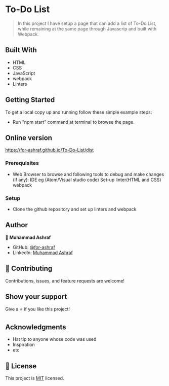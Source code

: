 # To-Do List

>In this project I have setup a page that can add a list of To-Do List, while remaining at the same page through Javascrip and built with Webpack. 

## Built With

- HTML
- CSS
- JavaScript
- webpack
- Linters

## Getting Started
To get a local copy up and running follow these simple example steps:
 - Run "npm start" command at terminal to browse the page.

## Online version
  https://for-ashraf.github.io/To-Do-List/dist

### Prerequisites

  - Web Browser to browse and following tools to debug and make changes (if any):
      IDE eg (Atom/Visual studio code)
      Set-up linter(HTML and CSS)
      webpack

### Setup
  - Clone the github repository and set up linters and webpack


## Author

👤 **Muhammad Ashraf**

- GitHub: [@for-ashraf](https://github.com/for-ashraf)
- LinkedIn: [Muhammad Ashraf](https://www.linkedin.com/)


## 🤝 Contributing

Contributions, issues, and feature requests are welcome!

## Show your support

Give a ⭐️ if you like this project!

## Acknowledgments

- Hat tip to anyone whose code was used
- Inspiration
- etc

## 📝 License

This project is [MIT](./MIT.md) licensed.
